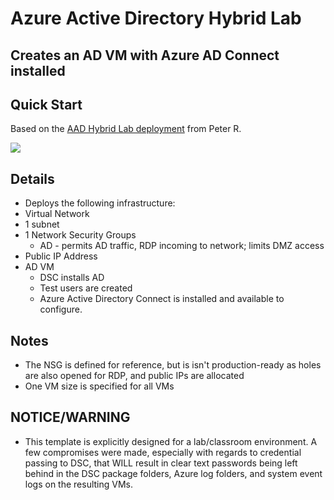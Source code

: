 # Azure Active Directory Hybrid Lab
## Creates an AD VM with Azure AD Connect installed
## Quick Start

Based on the [AAD Hybrid Lab deployment](https://github.com/PeterR-msft/M365WVDWS) from Peter R.

<a href="https://portal.azure.com/#create/Microsoft.Template/uri/https%3A%2F%2Fraw.githubusercontent.com%2Ftobiasrademacher%2Favd-test%2Fdev%2Fresources%2FHybridAD%2Fdeploy.json" target="_blank"><img src="http://azuredeploy.net/deploybutton.png"/></a>

## Details
* Deploys the following infrastructure:
 * Virtual Network
  * 1 subnet
  * 1 Network Security Groups
    * AD - permits AD traffic, RDP incoming to network; limits DMZ access
  * Public IP Address
  * AD VM
	* DSC installs AD
    * Test users are created
    * Azure Active Directory Connect is installed and available to configure.

## Notes
* The NSG is defined for reference, but is isn't production-ready as holes are also opened for RDP, and public IPs are allocated
* One VM size is specified for all VMs


## NOTICE/WARNING
* This template is explicitly designed for a lab/classroom environment. A few compromises were made, especially with regards to credential passing to DSC, that WILL result in clear text passwords being left behind in the DSC package folders, Azure log folders, and system event logs on the resulting VMs. 
